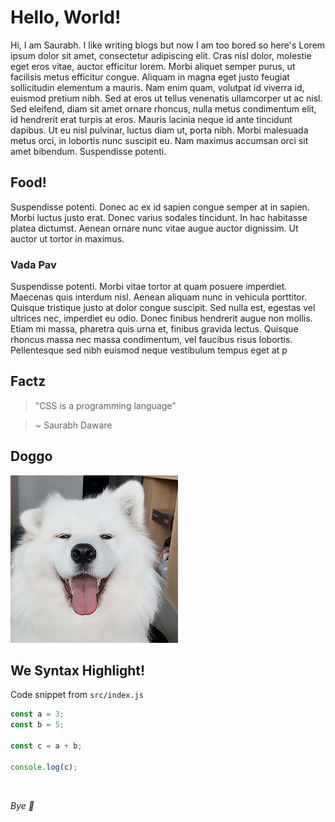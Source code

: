 # Hello, World!

Hi, I am Saurabh. I like writing blogs but now I am too bored so here's Lorem ipsum dolor sit amet, consectetur adipiscing elit. Cras nisl dolor, molestie eget eros vitae, auctor efficitur lorem. Morbi aliquet semper purus, ut facilisis metus efficitur congue. Aliquam in magna eget justo feugiat sollicitudin elementum a mauris. Nam enim quam, volutpat id viverra id, euismod pretium nibh. Sed at eros ut tellus venenatis ullamcorper ut ac nisl. Sed eleifend, diam sit amet ornare rhoncus, nulla metus condimentum elit, id hendrerit erat turpis at eros. Mauris lacinia neque id ante tincidunt dapibus. Ut eu nisl pulvinar, luctus diam ut, porta nibh. Morbi malesuada metus orci, in lobortis nunc suscipit eu. Nam maximus accumsan orci sit amet bibendum. Suspendisse potenti.

## Food!
Suspendisse potenti. Donec ac ex id sapien congue semper at in sapien. Morbi luctus justo erat. Donec varius sodales tincidunt. In hac habitasse platea dictumst. Aenean ornare nunc vitae augue auctor dignissim. Ut auctor ut tortor in maximus.

### Vada Pav

Suspendisse potenti. Morbi vitae tortor at quam posuere imperdiet. Maecenas quis interdum nisl. Aenean aliquam nunc in vehicula porttitor. Quisque tristique justo at dolor congue suscipit. Sed nulla est, egestas vel ultrices nec, imperdiet eu odio. Donec finibus hendrerit augue non mollis. Etiam mi massa, pharetra quis urna et, finibus gravida lectus. Quisque rhoncus massa nec massa condimentum, vel faucibus risus lobortis. Pellentesque sed nibh euismod neque vestibulum tempus eget at p

## Factz

> "CSS is a programming language"

> ~ Saurabh Daware



## Doggo

![a doggo gif with doggo moving his ears up and down](doggo.gif)


## We Syntax Highlight!

Code snippet from `src/index.js`

```js
const a = 3;
const b = 5;

const c = a + b;

console.log(c);
```

<br/>

*Bye 🐨*

